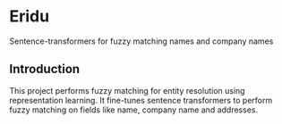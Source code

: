 # Eridu

Sentence-transformers for fuzzy matching names and company names

## Introduction

This project performs fuzzy matching for entity resolution using representation learning. It fine-tunes sentence transformers to perform fuzzy matching on fields like name, company name and addresses.

